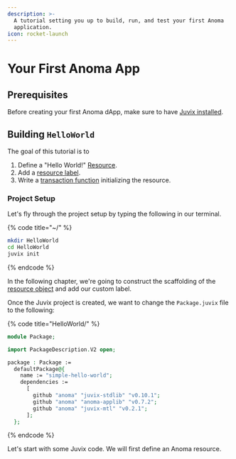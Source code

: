 ```yaml
---
description: >-
  A tutorial setting you up to build, run, and test your first Anoma
  application.
icon: rocket-launch
---
```


# Your First Anoma App

## Prerequisites

Before creating your first Anoma dApp, make sure to have [Juvix installed](../getting-started.md).

## Building `HelloWorld`&#x20;

The goal of this tutorial is to&#x20;

1. Define a "Hello World!" [Resource](../../learn/resources/).
2. Add a [resource label](../../learn/resources/#label).
3. Write a [transaction function](../../learn/applications/interface.md#transaction-functions) initializing the resource.

### Project Setup

Let's fly through the project setup by typing the following in our terminal.

{% code title="~/" %}
```bash
mkdir HelloWorld
cd HelloWorld
juvix init
```
{% endcode %}

In the following chapter, we're going to construct the scaffolding of the [resource object](https://specs.anoma.net/latest/arch/system/state/resource_machine/data_structures/resource/index.html) and add our custom label.

Once the Juvix project is created, we want to change the `Package.juvix` file to the following:

{% code title="HelloWorld/" %}
```agda
module Package;

import PackageDescription.V2 open;

package : Package :=
  defaultPackage@{
    name := "simple-hello-world";
    dependencies :=
      [
        github "anoma" "juvix-stdlib" "v0.10.1";
        github "anoma" "anoma-applib" "v0.7.2";
        github "anoma" "juvix-mtl" "v0.2.1";
      ];
  };
```
{% endcode %}

Let's start with some Juvix code. We will first define an Anoma resource.
